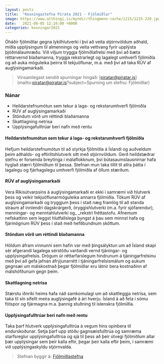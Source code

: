 ```yaml
---
layout: posts
title:  "Kosningastefna Pírata 2021 - Fjölmiðlar"
image: https://www.althingi.is/myndir/thingmenn-cache/1215/1215-220.jpg
date:   2021-08-05 12:16:00 +0000
categories: kosningar2021
---
```

Óháðir fjölmiðlar gegna lykilhlutverki í því að veita stjórnvöldum aðhald, miðla upplýsingum til almennings og veita vettvang fyrir upplýsta þjóðmálaumræðu. Við viljum tryggja fjölmiðlafrelsi með því að bæta réttarvernd blaðamanna, tryggja rekstrarlegt og lagalegt umhverfi fjölmiðla og að auka möguleika þeirra til tekjuöflunar, m.a. með því að taka RÚV af auglýsingamarkaði.

> Vinsamlegast sendið spurningar hingað: [piratar@piratar.is](mailto:piratar@piratar.is?subject=Spurning um stefnu: Fjölmiðlar)

### Nánar 
- Heildarstefnumótun sem tekur á laga- og rekstarumhverfi fjölmiðla 
- RÚV af auglýsingamarkaði 
- Stöndum vörð um réttindi blaðamanna 
- Skattlagning netrisa 
- Upplýsingafulltrúar beri nafn með rentu

#### Heildarstefnumótun sem tekur á laga- og rekstarumhverfi fjölmiðla 
Hefjum heildarstefnumótun til að styrkja fjölmiðla á Íslandi og auðveldum þeim aðhalds- og eftirlitshlutverk sitt með stjórnvöldum. Gerð heildstæðrar stefnu er forsenda breytinga í málaflokknum, því bútasaumslausnirnar hafa hyglað stærri fjölmiðlum til þessa. Stefnan mun taka tillit til allra þátta í lagalegu og fjárhagslegu umhverfi fjölmiðla af öllum stærðum.

#### RÚV af auglýsingamarkaði 
Vera Ríkisútvarpsins á auglýsingamarkaði er ekki í samræmi við hlutverk þess og veikir tekjuöflunarmöguleika annarra fjölmiðla. Tökum RÚV af auglýsingamarkaði og tryggjum þess í stað næg framlög til að standa straum af innlendri dagskrárgerð, öryggishlutverki (m.a. fyrir sjófarendur), menningar- og menntahlutverki og_ _rekstri fréttastofu. Afnemum nefskattinn sem leggst hlutfallslega þyngst á þau sem minnst hafa og fjármögnum RÚV þess í stað með hefðbundnum sköttum.

#### Stöndum vörð um réttindi blaðamanna 
Höldum áfram vinnunni sem hafin var með þingsályktun um að Ísland skapi sér afgerandi lagalega sérstöðu varðandi vernd tjáningar- og upplýsingafrelsis. Drögum úr réttarfarslegum hindrunum á tjáningarfrelsinu með því að gefa jafnan áfrýjunarrétt í tjáningarfrelsismálum og aukum gegnsæi um málskostnað þegar fjölmiðlar eru látnir bera kostnaðinn af málshöfðunum gegn þeim.

#### Skattlagning netrisa 
Stærstu iðnríki heims hafa náð samkomulagi um að skattleggja netrisa, sem taka til sín sífellt meira auglýsingafé á ári hverju. Ísland á að feta í sömu fótspor og fjármagna m.a. þannig stuðning til íslenskra fjölmiðla.

#### Upplýsingafulltrúar beri nafn með rentu 
Taka þarf hlutverk upplýsingafulltrúa á vegum hins opinbera til endurskoðunar. Setja þarf upp stöðu gagnsæisfulltrúa og samræma starfsreglur upplýsingafulltrúa og sjá til þess að þeir útvegi fjölmiðlum allar þær upplýsingar sem þeir kalla eftir, þegar þeir kalla eftir þeim, í samræmi við upplýsingaskyldu stjórnvalda.

> Stefnan byggir á: [Fjölmiðlastefna](https://x.piratar.is/polity/1/document/491/)